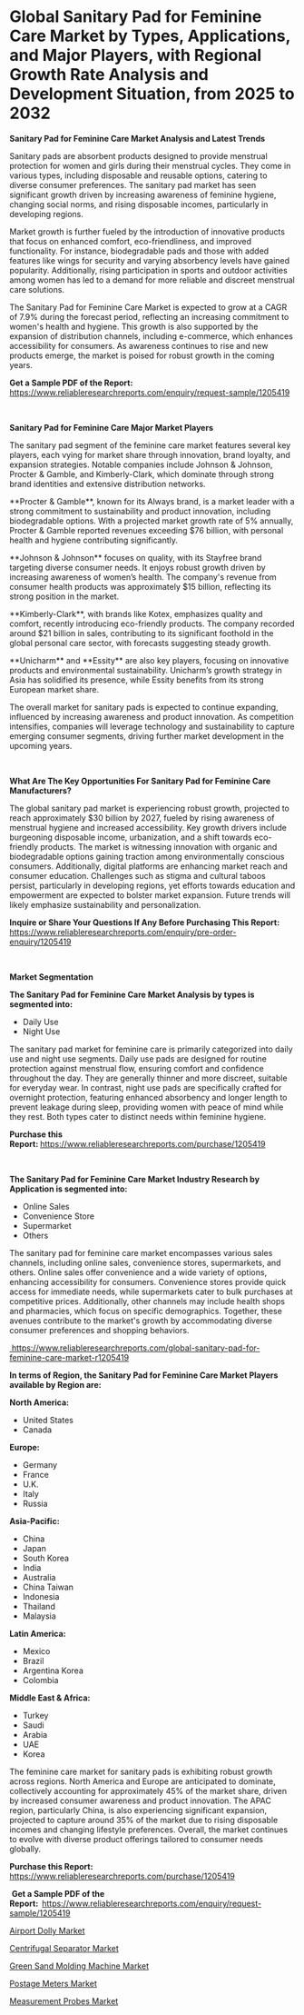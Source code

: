 <p><h1>Global Sanitary Pad for Feminine Care Market by Types, Applications, and Major Players, with Regional Growth Rate Analysis and Development Situation, from 2025 to 2032</h1></p><p><strong>Sanitary Pad for Feminine Care Market Analysis and Latest Trends</strong></p>
<p><p>Sanitary pads are absorbent products designed to provide menstrual protection for women and girls during their menstrual cycles. They come in various types, including disposable and reusable options, catering to diverse consumer preferences. The sanitary pad market has seen significant growth driven by increasing awareness of feminine hygiene, changing social norms, and rising disposable incomes, particularly in developing regions.</p><p>Market growth is further fueled by the introduction of innovative products that focus on enhanced comfort, eco-friendliness, and improved functionality. For instance, biodegradable pads and those with added features like wings for security and varying absorbency levels have gained popularity. Additionally, rising participation in sports and outdoor activities among women has led to a demand for more reliable and discreet menstrual care solutions.</p><p>The Sanitary Pad for Feminine Care Market is expected to grow at a CAGR of 7.9% during the forecast period, reflecting an increasing commitment to women's health and hygiene. This growth is also supported by the expansion of distribution channels, including e-commerce, which enhances accessibility for consumers. As awareness continues to rise and new products emerge, the market is poised for robust growth in the coming years.</p></p>
<p><strong>Get a Sample PDF of the Report:&nbsp;</strong> <a href="https://www.reliableresearchreports.com/enquiry/request-sample/1205419?utm_campaign=3446&utm_medium=2&utm_source=Github&utm_content=ia&utm_term=26032025&utm_id=sanitary-pad-for-feminine-care">https://www.reliableresearchreports.com/enquiry/request-sample/1205419</a></p>
<p>&nbsp;</p>
<p><strong>Sanitary Pad for Feminine Care Major Market Players</strong></p>
<p><p>The sanitary pad segment of the feminine care market features several key players, each vying for market share through innovation, brand loyalty, and expansion strategies. Notable companies include Johnson & Johnson, Procter & Gamble, and Kimberly-Clark, which dominate through strong brand identities and extensive distribution networks.</p><p>**Procter & Gamble**, known for its Always brand, is a market leader with a strong commitment to sustainability and product innovation, including biodegradable options. With a projected market growth rate of 5% annually, Procter & Gamble reported revenues exceeding $76 billion, with personal health and hygiene contributing significantly.</p><p>**Johnson & Johnson** focuses on quality, with its Stayfree brand targeting diverse consumer needs. It enjoys robust growth driven by increasing awareness of women’s health. The company's revenue from consumer health products was approximately $15 billion, reflecting its strong position in the market.</p><p>**Kimberly-Clark**, with brands like Kotex, emphasizes quality and comfort, recently introducing eco-friendly products. The company recorded around $21 billion in sales, contributing to its significant foothold in the global personal care sector, with forecasts suggesting steady growth.</p><p>**Unicharm** and **Essity** are also key players, focusing on innovative products and environmental sustainability. Unicharm’s growth strategy in Asia has solidified its presence, while Essity benefits from its strong European market share.</p><p>The overall market for sanitary pads is expected to continue expanding, influenced by increasing awareness and product innovation. As competition intensifies, companies will leverage technology and sustainability to capture emerging consumer segments, driving further market development in the upcoming years.</p></p>
<p>&nbsp;</p>
<p><strong>What Are The Key Opportunities For Sanitary Pad for Feminine Care Manufacturers?</strong></p>
<p><p>The global sanitary pad market is experiencing robust growth, projected to reach approximately $30 billion by 2027, fueled by rising awareness of menstrual hygiene and increased accessibility. Key growth drivers include burgeoning disposable income, urbanization, and a shift towards eco-friendly products. The market is witnessing innovation with organic and biodegradable options gaining traction among environmentally conscious consumers. Additionally, digital platforms are enhancing market reach and consumer education. Challenges such as stigma and cultural taboos persist, particularly in developing regions, yet efforts towards education and empowerment are expected to bolster market expansion. Future trends will likely emphasize sustainability and personalization.</p></p>
<p><strong>Inquire or Share Your Questions If Any Before Purchasing This Report:</strong> <a href="https://www.reliableresearchreports.com/enquiry/pre-order-enquiry/1205419?utm_campaign=3446&utm_medium=2&utm_source=Github&utm_content=ia&utm_term=26032025&utm_id=sanitary-pad-for-feminine-care">https://www.reliableresearchreports.com/enquiry/pre-order-enquiry/1205419</a></p>
<p>&nbsp;</p>
<p><strong>Market Segmentation</strong></p>
<p><strong>The Sanitary Pad for Feminine Care Market Analysis by types is segmented into:</strong></p>
<p><ul><li>Daily Use</li><li>Night Use</li></ul></p>
<p><p>The sanitary pad market for feminine care is primarily categorized into daily use and night use segments. Daily use pads are designed for routine protection against menstrual flow, ensuring comfort and confidence throughout the day. They are generally thinner and more discreet, suitable for everyday wear. In contrast, night use pads are specifically crafted for overnight protection, featuring enhanced absorbency and longer length to prevent leakage during sleep, providing women with peace of mind while they rest. Both types cater to distinct needs within feminine hygiene.</p></p>
<p><strong>Purchase this Report:&nbsp;</strong><a href="https://www.reliableresearchreports.com/purchase/1205419?utm_campaign=3446&utm_medium=2&utm_source=Github&utm_content=ia&utm_term=26032025&utm_id=sanitary-pad-for-feminine-care">https://www.reliableresearchreports.com/purchase/1205419</a></p>
<p>&nbsp;</p>
<p><strong>The Sanitary Pad for Feminine Care Market Industry Research by Application is segmented into:</strong></p>
<p><ul><li>Online Sales</li><li>Convenience Store</li><li>Supermarket</li><li>Others</li></ul></p>
<p><p>The sanitary pad for feminine care market encompasses various sales channels, including online sales, convenience stores, supermarkets, and others. Online sales offer convenience and a wide variety of options, enhancing accessibility for consumers. Convenience stores provide quick access for immediate needs, while supermarkets cater to bulk purchases at competitive prices. Additionally, other channels may include health shops and pharmacies, which focus on specific demographics. Together, these avenues contribute to the market's growth by accommodating diverse consumer preferences and shopping behaviors.</p></p>
<p><a href="https://www.reliableresearchreports.com/global-sanitary-pad-for-feminine-care-market-r1205419?utm_campaign=3446&utm_medium=2&utm_source=Github&utm_content=ia&utm_term=26032025&utm_id=sanitary-pad-for-feminine-care">&nbsp;https://www.reliableresearchreports.com/global-sanitary-pad-for-feminine-care-market-r1205419</a></p>
<p><strong>In terms of Region, the Sanitary Pad for Feminine Care Market Players available by Region are:</strong></p>
<p>
    <p> <strong> North America: </strong>
        <ul>
            <li>United States</li>
            <li>Canada</li>
        </ul>
        </p> 
    <p> <strong> Europe: </strong>
        <ul>
            <li>Germany</li>
            <li>France</li>
            <li>U.K.</li>
            <li>Italy</li>
            <li>Russia</li>
        </ul>
        </p> 
    <p> <strong> Asia-Pacific: </strong>
        <ul>
            <li>China</li>
            <li>Japan</li>
            <li>South Korea</li>
            <li>India</li>
            <li>Australia</li>
            <li>China Taiwan</li>
            <li>Indonesia</li>
            <li>Thailand</li>
            <li>Malaysia</li>
        </ul>
        </p> 
    <p> <strong> Latin America: </strong>
        <ul>
            <li>Mexico</li>
            <li>Brazil</li>
            <li>Argentina Korea</li>
            <li>Colombia</li>
        </ul>
        </p> 
    <p> <strong> Middle East & Africa: </strong>
        <ul>
            <li>Turkey</li>
            <li>Saudi</li>
            <li>Arabia</li>
            <li>UAE</li>
            <li>Korea</li>
        </ul>
    </p>
    </p>
<p><p>The feminine care market for sanitary pads is exhibiting robust growth across regions. North America and Europe are anticipated to dominate, collectively accounting for approximately 45% of the market share, driven by increased consumer awareness and product innovation. The APAC region, particularly China, is also experiencing significant expansion, projected to capture around 35% of the market due to rising disposable incomes and changing lifestyle preferences. Overall, the market continues to evolve with diverse product offerings tailored to consumer needs globally.</p></p>
<p><strong>Purchase this Report: </strong><a href="https://www.reliableresearchreports.com/purchase/1205419?utm_campaign=3446&utm_medium=2&utm_source=Github&utm_content=ia&utm_term=26032025&utm_id=sanitary-pad-for-feminine-care">https://www.reliableresearchreports.com/purchase/1205419</a></p>
<p>&nbsp;<strong>Get a Sample PDF of the Report:&nbsp;&nbsp;</strong><a href="https://www.reliableresearchreports.com/enquiry/request-sample/1205419?utm_campaign=3446&utm_medium=2&utm_source=Github&utm_content=ia&utm_term=26032025&utm_id=sanitary-pad-for-feminine-care">https://www.reliableresearchreports.com/enquiry/request-sample/1205419</a></p>
<p><strong></strong></p>
<p><p><a href="https://www.linkedin.com/pulse/financial-overview-market-analysis-airport-dolly-shareholding-uva7e?utm_campaign=3446&utm_medium=2&utm_source=Github&utm_content=ia&utm_term=26032025&utm_id=sanitary-pad-for-feminine-care">Airport Dolly Market</a></p><p><a href="https://www.linkedin.com/pulse/opportunities-challenges-centrifugal-separator-market-strategic-sxffe?utm_campaign=3446&utm_medium=2&utm_source=Github&utm_content=ia&utm_term=26032025&utm_id=sanitary-pad-for-feminine-care">Centrifugal Separator Market</a></p><p><a href="https://www.linkedin.com/pulse/regional-adaptations-global-green-sand-molding-machine-market-mqmme?utm_campaign=3446&utm_medium=2&utm_source=Github&utm_content=ia&utm_term=26032025&utm_id=sanitary-pad-for-feminine-care">Green Sand Molding Machine Market</a></p><p><a href="https://www.linkedin.com/pulse/forecasting-growth-postage-meters-market-2025-2032-tbrve?utm_campaign=3446&utm_medium=2&utm_source=Github&utm_content=ia&utm_term=26032025&utm_id=sanitary-pad-for-feminine-care">Postage Meters Market</a></p><p><a href="https://www.linkedin.com/pulse/measurement-probes-market-analysis-report-2025-2032-growth-deployment-3axre?utm_campaign=3446&utm_medium=2&utm_source=Github&utm_content=ia&utm_term=26032025&utm_id=sanitary-pad-for-feminine-care">Measurement Probes Market</a></p></p>